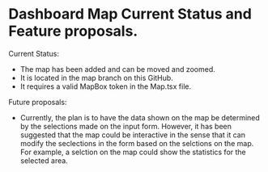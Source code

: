 # Dashboard Map Current Status and Feature proposals.

Current Status:
  * The map has been added and can be moved and zoomed.
  * It is located in the map branch on this GitHub.
  * It requires a valid MapBox token in the Map.tsx file.
  
Future proposals:
  * Currently, the plan is to have the data shown on the map be determined by the selections made on the input form. However, it has been suggested that the map could be interactive in the sense that it can modify the seclections in the form based on the selctions on the map. For example, a selction on the map could show the statistics for the selected area.
